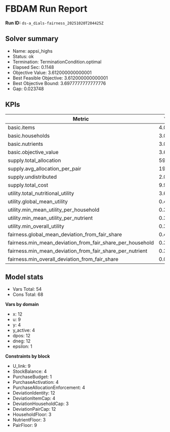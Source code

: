 # FBDAM Run Report

**Run ID:** `ds-a_dials-fairness_20251020T204425Z`

## Solver summary
- Name: appsi_highs
- Status: ok
- Termination: TerminationCondition.optimal
- Elapsed Sec: 0.1148
- Objective Value: 3.612000000000001
- Best Feasible Objective: 3.612000000000001
- Best Objective Bound: 3.6977777777777776
- Gap: 0.023748

## KPIs
| Metric | Value |
|---|---|
| basic.items | 4.0 |
| basic.households | 3.0 |
| basic.nutrients | 3.0 |
| basic.objective_value | 3.612 |
| supply.total_allocation | 59.0 |
| supply.avg_allocation_per_pair | 19.66667 |
| supply.undistributed | 2.0 |
| supply.total_cost | 9.9 |
| utility.total_nutritional_utility | 3.612 |
| utility.global_mean_utility | 0.40133 |
| utility.min_mean_utility_per_household | 0.3612 |
| utility.min_mean_utility_per_nutrient | 0.3612 |
| utility.min_overall_utility | 0.3612 |
| fairness.global_mean_deviation_from_fair_share | 0.46296 |
| fairness.min_mean_deviation_from_fair_share_per_household | 0.38889 |
| fairness.min_mean_deviation_from_fair_share_per_nutrient | 0.33333 |
| fairness.min_overall_deviation_from_fair_share | 0.0 |

## Model stats
- Vars Total: 54
- Cons Total: 68

**Vars by domain**
- x: 12
- u: 9
- y: 4
- y_active: 4
- dpos: 12
- dneg: 12
- epsilon: 1

**Constraints by block**
- U_link: 9
- StockBalance: 4
- PurchaseBudget: 1
- PurchaseActivation: 4
- PurchaseAllocationEnforcement: 4
- DeviationIdentity: 12
- DeviationItemCap: 4
- DeviationHouseholdCap: 3
- DeviationPairCap: 12
- HouseholdFloor: 3
- NutrientFloor: 3
- PairFloor: 9
